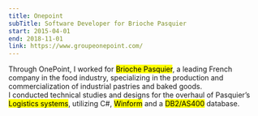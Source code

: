 ```yaml
---
title: Onepoint
subTitle: Software Developer for Brioche Pasquier
start: 2015-04-01
end: 2018-11-01
link: https://www.groupeonepoint.com/
---
```


Through OnePoint, I worked for <mark>Brioche Pasquier</mark>, a leading French company in the food industry, specializing in the production and commercialization of industrial pastries and baked goods.
\
I conducted technical studies and designs for the overhaul of Pasquier’s <mark>Logistics systems</mark>, utilizing C#, <mark>Winform</mark> and a <mark>DB2/AS400</mark> database.
